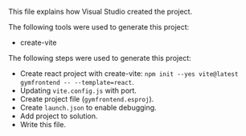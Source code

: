 This file explains how Visual Studio created the project.

The following tools were used to generate this project:
- create-vite

The following steps were used to generate this project:
- Create react project with create-vite: `npm init --yes vite@latest gymfrontend -- --template=react`.
- Updating `vite.config.js` with port.
- Create project file (`gymfrontend.esproj`).
- Create `launch.json` to enable debugging.
- Add project to solution.
- Write this file.
